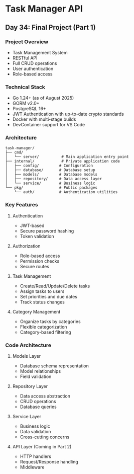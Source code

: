 # Task Manager API
## Day 34: Final Project (Part 1)

### Project Overview
- Task Management System
- RESTful API
- Full CRUD operations
- User authentication
- Role-based access

### Technical Stack
- Go 1.24+ (as of August 2025)
- GORM v2.0+
- PostgreSQL 16+
- JWT Authentication with up-to-date crypto standards
- Docker with multi-stage builds
- DevContainer support for VS Code

### Architecture
```
task-manager/
├── cmd/
│   └── server/          # Main application entry point
├── internal/            # Private application code
│   ├── config/         # Configuration
│   ├── database/       # Database setup
│   ├── models/         # Database models
│   ├── repository/     # Data access layer
│   └── service/        # Business logic
└── pkg/                # Public packages
    └── auth/           # Authentication utilities
```

### Key Features

1. Authentication
   - JWT-based
   - Secure password hashing
   - Token validation

2. Authorization
   - Role-based access
   - Permission checks
   - Secure routes

3. Task Management
   - Create/Read/Update/Delete tasks
   - Assign tasks to users
   - Set priorities and due dates
   - Track status changes

4. Category Management
   - Organize tasks by categories
   - Flexible categorization
   - Category-based filtering

### Code Architecture

1. Models Layer
   - Database schema representation
   - Model relationships
   - Field validation

2. Repository Layer
   - Data access abstraction
   - CRUD operations
   - Database queries

3. Service Layer
   - Business logic
   - Data validation
   - Cross-cutting concerns

4. API Layer (Coming in Part 2)
   - HTTP handlers
   - Request/Response handling
   - Middleware
